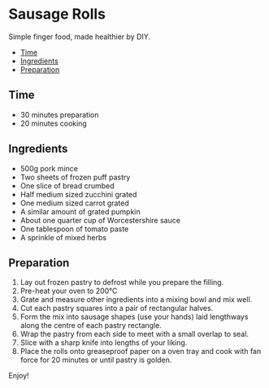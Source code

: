 # Sausage Rolls

Simple finger food, made healthier by DIY.

* [Time](#time)
* [Ingredients](#ingredients)
* [Preparation](#preparation)

## Time

- 30 minutes preparation
- 20 minutes cooking

## Ingredients

- 500g pork mince
- Two sheets of frozen puff pastry
- One slice of bread crumbed
- Half medium sized zucchini grated
- One medium sized carrot grated
- A similar amount of grated pumpkin
- About one quarter cup of Worcestershire sauce
- One tablespoon of tomato paste
- A sprinkle of mixed herbs

## Preparation

1. Lay out frozen pastry to defrost while you prepare the filling.
2. Pre-heat your oven to 200°C
3. Grate and measure other ingredients into a mixing bowl and mix well.
4. Cut each pastry squares into a pair of rectangular halves.
5. Form the mix into sausage shapes (use your hands) laid lengthways along the centre of each pastry rectangle.
6. Wrap the pastry from each side to meet with a small overlap to seal.
7. Slice with a sharp knife into lengths of your liking.
8. Place the rolls onto greaseproof paper on a oven tray and cook with fan force for 20 minutes or until pastry is golden.

Enjoy!

